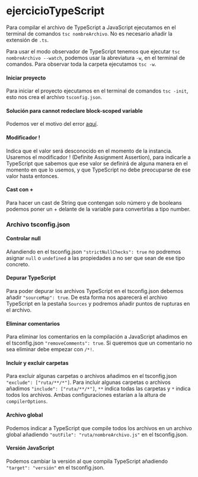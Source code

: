 # ejercicioTypeScript

Para compilar el archivo de TypeScript a JavaScript ejecutamos en el terminal de comandos `tsc nombreArchivo`. No es necesario añadir la extensión de `.ts`.

Para usar el modo observador de TypeScript tenemos que ejecutar `tsc nombreArchivo --watch`, podemos usar la abreviatura `-w`, en el terminal de comandos. Para observar toda la carpeta ejecutamos `tsc -w`.

#### Iniciar proyecto

Para iniciar el proyecto ejecutamos en el terminal de comandos `tsc -init`, esto nos crea el archivo `tsconfig.json`.

#### Solución para cannot redeclare block-scoped variable

Podemos ver el motivo del error [aquí](https://medium.com/@muravitskiy.mail/cannot-redeclare-block-scoped-variable-varname-how-to-fix-b1c3d9cc8206).

#### Modificador !

Indica que el valor será desconocido en el momento de la instancia. Usaremos el modificador ! (Definite Assignment Assertion), para indicarle a TypeScript que sabemos que ese valor se definirá de alguna manera en el momento en que lo usemos, y que TypeScript no debe preocuparse de ese valor hasta entonces.

#### Cast con +

Para hacer un cast de String que contengan solo número y de booleans podemos poner un + delante de la variable para convertirlas a tipo number.

### Archivo tsconfig.json

#### Controlar null

Añandiendo en el tsconfig.json `"strictNullChecks": true` no podremos asignar `null` o `undefined` a las propiedades a no ser que sean de ese tipo concreto.

#### Depurar TypeScript

Para poder depurar los archivos TypeScript en el tsconfig.json debemos añadir `"sourceMap": true`. De esta forma nos aparecerá el archivo TypeScript en la pestaña `Sources` y podremos añadir puntos de rupturas en el archivo.

#### Eliminar comentarios

Para eliminar los comentarios en la compilación a JavaScript añadimos en el tsconfig.json `"removeComments": true`. Si queremos que un comentario no sea eliminar debe empezar con `/*!`.

#### Incluir y excluir carpetas

Para excluir algunas carpetas o archivos añadimos en el tsconfig.json `"exclude": ["ruta/**/*"]`. Para incluir algunas carpetas o archivos añadimos `"include": ["ruta/**/*"]`, `**` indica todas las carpetas y `*` indica todos los archivos. Ambas configuraciones estarían a la altura de `compilerOptions`.

#### Archivo global

Podemos indicar a TypeScript que compile todos los archivos en un archivo global añadiendo `"outFile": "ruta/nombreArchivo.js"` en el tsconfig.json.

#### Versión JavaScript

Podemos cambiar la versión al que compila TypeScript añadiendo `"target": "versión"` en el tsconfig.json.
